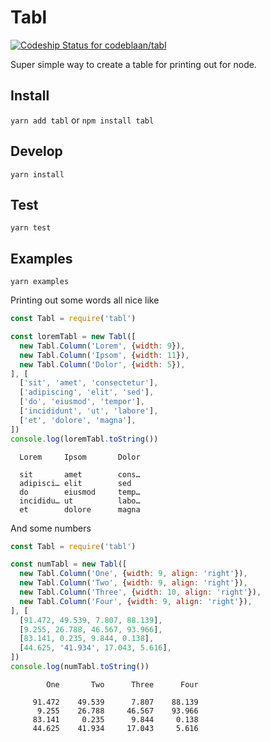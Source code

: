 Tabl
=====
[ ![Codeship Status for codeblaan/tabl](https://app.codeship.com/projects/7efc04d0-2bf3-0136-e263-56d0818919a1/status?branch=master)](https://app.codeship.com/projects/287911)

Super simple way to create a table for printing out for node.

## Install
`yarn add tabl` or `npm install tabl`

## Develop
`yarn install`

## Test
`yarn test`

## Examples
`yarn examples`


Printing out some words all nice like
```javascript
const Tabl = require('tabl')

const loremTabl = new Tabl([
  new Tabl.Column('Lorem', {width: 9}),
  new Tabl.Column('Ipsom', {width: 11}),
  new Tabl.Column('Dolor', {width: 5}),
], [
  ['sit', 'amet', 'consectetur'],
  ['adipiscing', 'elit', 'sed'],
  ['do', 'eiusmod', 'tempor'],
  ['incididunt', 'ut', 'labore'],
  ['et', 'dolore', 'magna'],
])
console.log(loremTabl.toString())
```

```
  Lorem     Ipsom       Dolor

  sit       amet        cons…
  adipisci… elit        sed
  do        eiusmod     temp…
  incididu… ut          labo…
  et        dolore      magna
```

And some numbers
```javascript
const Tabl = require('tabl')

const numTabl = new Tabl([
  new Tabl.Column('One', {width: 9, align: 'right'}),
  new Tabl.Column('Two', {width: 9, align: 'right'}),
  new Tabl.Column('Three', {width: 10, align: 'right'}),
  new Tabl.Column('Four', {width: 9, align: 'right'}),
], [
  [91.472, 49.539, 7.807, 88.139],
  [9.255, 26.788, 46.567, 93.966],
  [83.141, 0.235, 9.844, 0.138],
  [44.625, '41.934', 17.043, 5.616],
])
console.log(numTabl.toString())
```

```
        One       Two      Three      Four

     91.472    49.539      7.807    88.139
      9.255    26.788     46.567    93.966
     83.141     0.235      9.844     0.138
     44.625    41.934     17.043     5.616
```
